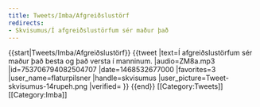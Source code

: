 ```yaml
---
title: Tweets/Imba/Afgreiðslustörf
redirects:
- Skvisumus/Í afgreiðslustörfum sér maður það
---
```


{{start|Tweets/Imba/Afgreiðslustörf}}
<level a2/>
{{tweet
|text=Í afgreiðslustörfum sér maður það besta og það versta í manninum.
|audio=ZM8a.mp3
|id=753706794082504707
|date=1468532677000
|favorites=3
|user_name=flaturpilsner
|handle=skvisumus
|user_picture=Tweet-skvisumus-14rupeh.png
|verified=
}}
{{end}}<noinclude>
[[Category:Tweets]]
[[Category:Imba]]
</noinclude>